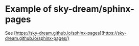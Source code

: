 # Example of sky-dream/sphinx-pages

See [https://sky-dream.github.io/sphinx-pages](https://sky-dream.github.io/sphinx-pages/)
